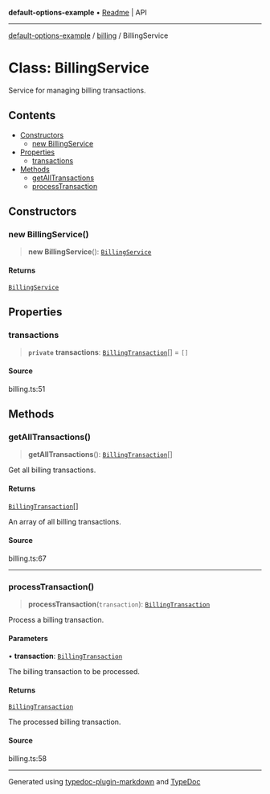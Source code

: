 **default-options-example** • [Readme](../../README.md) \| API

***

[default-options-example](../../modules.md) / [billing](../README.md) / BillingService

# Class: BillingService

Service for managing billing transactions.

## Contents

- [Constructors](BillingService.md#constructors)
    - [new BillingService](BillingService.md#constructors)
- [Properties](BillingService.md#properties)
    - [transactions](BillingService.md#transactions)
- [Methods](BillingService.md#methods)
    - [getAllTransactions](BillingService.md#getalltransactions)
    - [processTransaction](BillingService.md#processtransaction)

## Constructors

### new BillingService()

> **new BillingService**(): [`BillingService`](BillingService.md)

#### Returns

[`BillingService`](BillingService.md)

## Properties

### transactions

> **`private`** **transactions**: [`BillingTransaction`](../interfaces/BillingTransaction.md)[] = `[]`

#### Source

billing.ts:51

## Methods

### getAllTransactions()

> **getAllTransactions**(): [`BillingTransaction`](../interfaces/BillingTransaction.md)[]

Get all billing transactions.

#### Returns

[`BillingTransaction`](../interfaces/BillingTransaction.md)[]

An array of all billing transactions.

#### Source

billing.ts:67

***

### processTransaction()

> **processTransaction**(`transaction`): [`BillingTransaction`](../interfaces/BillingTransaction.md)

Process a billing transaction.

#### Parameters

• **transaction**: [`BillingTransaction`](../interfaces/BillingTransaction.md)

The billing transaction to be processed.

#### Returns

[`BillingTransaction`](../interfaces/BillingTransaction.md)

The processed billing transaction.

#### Source

billing.ts:58

***

Generated using [typedoc-plugin-markdown](https://www.npmjs.com/package/typedoc-plugin-markdown) and [TypeDoc](https://typedoc.org/)
